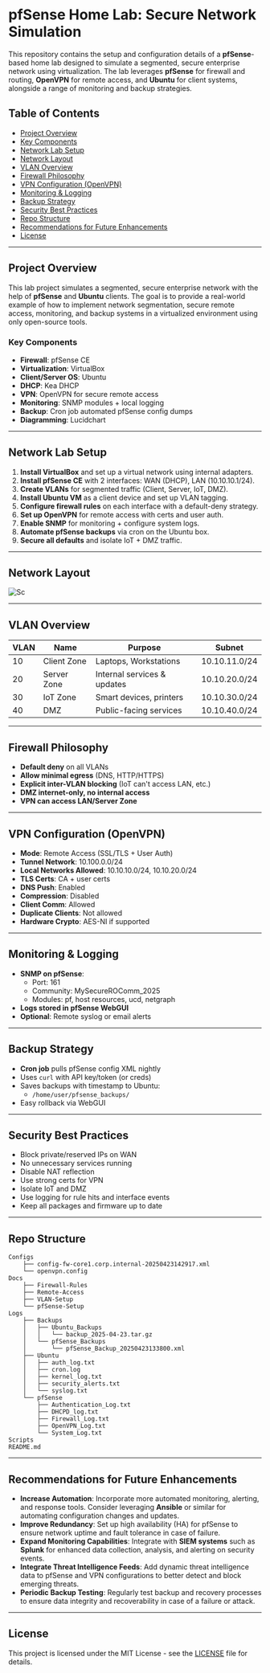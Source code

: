 # pfSense Home Lab: Secure Network Simulation

This repository contains the setup and configuration details of a **pfSense**-based home lab designed to simulate a segmented, secure enterprise network using virtualization. The lab leverages **pfSense** for firewall and routing, **OpenVPN** for remote access, and **Ubuntu** for client systems, alongside a range of monitoring and backup strategies.

## Table of Contents

- [Project Overview](#project-overview)
- [Key Components](#key-components)
- [Network Lab Setup](#network-lab-setup)
- [Network Layout](#network-layout)
- [VLAN Overview](#vlan-overview)
- [Firewall Philosophy](#firewall-philosophy)
- [VPN Configuration (OpenVPN)](#vpn-configuration-openvpn)
- [Monitoring & Logging](#monitoring--logging)
- [Backup Strategy](#backup-strategy)
- [Security Best Practices](#security-best-practices)
- [Repo Structure](#repo-structure)
- [Recommendations for Future Enhancements](#recommendations-for-future-enhancements)
- [License](#license)

---

## Project Overview

This lab project simulates a segmented, secure enterprise network with the help of **pfSense** and **Ubuntu** clients. The goal is to provide a real-world example of how to implement network segmentation, secure remote access, monitoring, and backup systems in a virtualized environment using only open-source tools.

### Key Components

- **Firewall**: pfSense CE
- **Virtualization**: VirtualBox
- **Client/Server OS**: Ubuntu
- **DHCP**: Kea DHCP
- **VPN**: OpenVPN for secure remote access
- **Monitoring**: SNMP modules + local logging
- **Backup**: Cron job automated pfSense config dumps
- **Diagramming**: Lucidchart

---

## Network Lab Setup

1. **Install VirtualBox** and set up a virtual network using internal adapters.
2. **Install pfSense CE** with 2 interfaces: WAN (DHCP), LAN (10.10.10.1/24).
3. **Create VLANs** for segmented traffic (Client, Server, IoT, DMZ).
4. **Install Ubuntu VM** as a client device and set up VLAN tagging.
5. **Configure firewall rules** on each interface with a default-deny strategy.
6. **Set up OpenVPN** for remote access with certs and user auth.
7. **Enable SNMP** for monitoring + configure system logs.
8. **Automate pfSense backups** via cron on the Ubuntu box.
9. **Secure all defaults** and isolate IoT + DMZ traffic.

---

## Network Layout
![Sc](https://github.com/user-attachments/assets/e155f479-bc4b-44c0-bacf-28ca3b9ff0d1)

---

## VLAN Overview

| VLAN  | Name        | Purpose                      | Subnet         |
|-------|-------------|------------------------------|----------------|
| 10    | Client Zone | Laptops, Workstations        | 10.10.11.0/24  |
| 20    | Server Zone | Internal services & updates  | 10.10.20.0/24  |
| 30    | IoT Zone    | Smart devices, printers      | 10.10.30.0/24  |
| 40    | DMZ         | Public-facing services       | 10.10.40.0/24  |

---

## Firewall Philosophy

- **Default deny** on all VLANs
- **Allow minimal egress** (DNS, HTTP/HTTPS)
- **Explicit inter-VLAN blocking** (IoT can't access LAN, etc.)
- **DMZ internet-only, no internal access**
- **VPN can access LAN/Server Zone**

---

## VPN Configuration (OpenVPN)

- **Mode**: Remote Access (SSL/TLS + User Auth)
- **Tunnel Network**: 10.100.0.0/24
- **Local Networks Allowed**: 10.10.10.0/24, 10.10.20.0/24
- **TLS Certs**: CA + user certs
- **DNS Push**: Enabled
- **Compression**: Disabled
- **Client Comm**: Allowed
- **Duplicate Clients**: Not allowed
- **Hardware Crypto**: AES-NI if supported

---

## Monitoring & Logging

- **SNMP on pfSense**:
  - Port: 161
  - Community: MySecureROComm_2025
  - Modules: pf, host resources, ucd, netgraph
- **Logs stored in pfSense WebGUI**
- **Optional**: Remote syslog or email alerts

---

## Backup Strategy

- **Cron job** pulls pfSense config XML nightly
- Uses `curl` with API key/token (or creds)
- Saves backups with timestamp to Ubuntu:
  - `/home/user/pfsense_backups/`
- Easy rollback via WebGUI

---

## Security Best Practices

- Block private/reserved IPs on WAN
- No unnecessary services running
- Disable NAT reflection
- Use strong certs for VPN
- Isolate IoT and DMZ
- Use logging for rule hits and interface events
- Keep all packages and firmware up to date

---

## Repo Structure
```
Configs
    ├── config-fw-core1.corp.internal-20250423142917.xml
    └── openvpn.config
Docs
    ├── Firewall-Rules
    ├── Remote-Access
    ├── VLAN-Setup
    └── pfSense-Setup
Logs
    ├── Backups
    │   ├── Ubuntu_Backups
    │   │   └── backup_2025-04-23.tar.gz
    │   └── pfSense_Backups
    │       └── pfSense_Backup_20250423133800.xml
    ├── Ubuntu
    │   ├── auth_log.txt
    │   ├── cron.log
    │   ├── kernel_log.txt
    │   ├── security_alerts.txt
    │   └── syslog.txt
    └── pfSense
        ├── Authentication_Log.txt
        ├── DHCPD_log.txt
        ├── Firewall_Log.txt
        ├── OpenVPN_Log.txt
        └── System_Log.txt
Scripts
README.md
```

---

## Recommendations for Future Enhancements

- **Increase Automation**: Incorporate more automated monitoring, alerting, and response tools. Consider leveraging **Ansible** or similar for automating configuration changes and updates.
- **Improve Redundancy**: Set up high availability (HA) for pfSense to ensure network uptime and fault tolerance in case of failure.
- **Expand Monitoring Capabilities**: Integrate with **SIEM systems** such as **Splunk** for enhanced data collection, analysis, and alerting on security events.
- **Integrate Threat Intelligence Feeds**: Add dynamic threat intelligence data to pfSense and VPN configurations to better detect and block emerging threats.
- **Periodic Backup Testing**: Regularly test backup and recovery processes to ensure data integrity and recoverability in case of a failure or attack.

---

## License

This project is licensed under the MIT License - see the [LICENSE](LICENSE) file for details.

